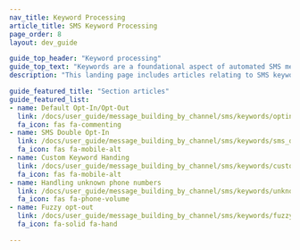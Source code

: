 ```yaml
---
nav_title: Keyword Processing
article_title: SMS Keyword Processing
page_order: 8
layout: dev_guide

guide_top_header: "Keyword processing"
guide_top_text: "Keywords are a foundational aspect of automated SMS messaging. With keywords, your users can message a preset list of single-word commands that do some action, such as opting in and out of receiving SMS messages. With Braze, you can also set custom keywords and turn on fuzzy opt-out to further tailor your user journey. <br><br> These articles cover how Braze approaches keyword processing and management, and some best practices."
description: "This landing page includes articles relating to SMS keyword processing such as opt-in and opt-out keywords, custom keyword handing, how to handle unknown phone numbers, and fuzzy opt-out."

guide_featured_title: "Section articles"
guide_featured_list:
- name: Default Opt-In/Opt-Out
  link: /docs/user_guide/message_building_by_channel/sms/keywords/optin_optout/
  fa_icon: fas fa-commenting
- name: SMS Double Opt-In
  link: /docs/user_guide/message_building_by_channel/sms/keywords/sms_double_opt_in/
  fa_icon: fas fa-mobile-alt
- name: Custom Keyword Handing
  link: /docs/user_guide/message_building_by_channel/sms/keywords/custom_keyword_handling/
  fa_icon: fas fa-mobile-alt
- name: Handling unknown phone numbers
  link: /docs/user_guide/message_building_by_channel/sms/keywords/unknown_phone_numbers/
  fa_icon: fas fa-phone-volume
- name: Fuzzy opt-out
  link: /docs/user_guide/message_building_by_channel/sms/keywords/fuzzy_opt_out/
  fa_icon: fa-solid fa-hand

---
```

<br><br>
